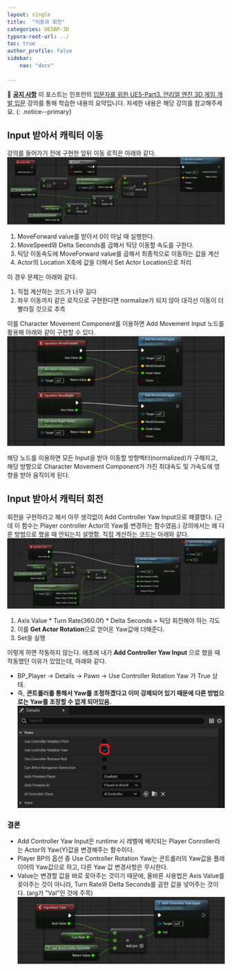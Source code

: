 ```yaml
---
layout: single
title:  "이동과 회전"
categories: UE5BP-3D
typora-root-url: ../
toc: true
author_profile: false
sidebar:
    nav: "docs"

---
```


🌝 **<u>공지 사항</u>** 
이 포스트는 인프런의 [입문자를 위한 UE5-Part3. 언리얼 엔진 3D 게임 개발 입문](https://www.inflearn.com/course/%EC%96%B8%EB%A6%AC%EC%96%BC5-%EA%B0%9C%EB%B0%9C%EC%9D%98%EC%A0%95%EC%84%9D-3/) 강의를 통해 학습한 내용의 요약입니다. 자세한 내용은 해당 강의를 참고해주세요.
{: .notice--primary} 

## Input 받아서 캐릭터 이동 

강의를 들어가기 전에 구현한 앞뒤 이동 로직은 아래와 같다. 
![image-20240428094622259](/../images/2024-04-28-이동/image-20240428094622259.png)

1. MoveForward value를 받아서 0이 아닐 때 실행한다. 
2. MoveSpeed와 Delta Seconds를 곱해서 틱당 이동할 속도를 구한다. 
3. 틱당 이동속도에 MoveForward value를 곱해서 최종적으로 이동하는 값을 계산 
4. Actor의 Location X축에 값을 더해서 Set Actor Location으로 처리 

이 경우 문제는 아래와 같다. 

1. 직접 계산하는 코드가 너무 길다 
2. 좌우 이동까지 같은 로직으로 구현한다면 normalize가 되지 않아 대각선 이동이 더 빨라질 것으로 추측 

이를 Character Movement Component를 이용하면 Add Movement Input 노드를 활용해 아래와 같이 구현할 수 있다. 
<img src="/../images/2024-04-28-이동/image-20240428095014791.png" alt="image-20240428095014791" style="zoom:67%;" />

해당 노드를 이용하면 모든 Input을 받아 이동할 방향벡터(normalized)가 구해지고, 해당 방향으로 Character Movement Component가 가진 최대속도 및 가속도에 영향을 받아 움직이게 된다. 

## Input 받아서 캐릭터 회전 

회전을 구현하라고 해서 아무 생각없이 Add Controller Yaw Input으로 해결했다. 
(근데 이 함수는 Player controller Actor의 Yaw를 변경하는 함수였음.) 강의에서는 왜 다른 방법으로 했을 때 안되는지 설명함. 직접 계산하는 코드는 아래와 같다. 
![image-20240428101145856](/../images/2024-04-28-이동/image-20240428101145856.png)

1. Axis Value * Turn Rate(360.0f) * Delta Seconds = 틱당 회전해야 하는 각도 
2. 이를 **Get Actor Rotation**으로 얻어온 Yaw값에 더해준다. 
3. Set을 실행 

이렇게 하면 작동하지 않는다. 애초에 내가 **Add Controller Yaw Input** 으로 했을 때 작동했던 이유가 있었는데, 아래와 같다. 

- BP_Player -> Details -> Pawn -> Use Controller Rotation Yaw 가 True 상태. 
- 즉, **콘트롤러를 통해서 Yaw를 조정하겠다고 이미 강제되어 있기 때문에 다른 방법으로는 Yaw를 조정할 수 없게 되어있음.** 
  <img src="/../images/2024-04-28-이동/image-20240428101529897.png" alt="image-20240428101529897" style="zoom:67%;" />

### 결론 
- Add Controller Yaw Input은 runtime 시 레벨에 배치되는 Player Conroller라는 Actor의 Yaw(Y)값을 변경해주는 함수이다. 
- Player BP의 옵션 중 Use Controller Rotation Yaw는 콘트롤러의 Yaw값을 플레이어의 Yaw값으로 하고, 다른 Yaw 값 변경사항은 무시한다. 
- Value는 변경할 값을 바로 꽂아주는 것이기 때문에, 올바른 사용법은 Axis Value를 꽂아주는 것이 아니라, Turn Rate와 Delta Seconds를 곱한 값을 넣어주는 것이다. (arg가 "Val"인 것에 주목)
  <img src="/../images/2024-04-28-이동/image-20240428104005693.png" alt="image-20240428104005693" style="zoom:67%;" />